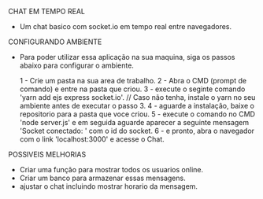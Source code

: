 CHAT EM TEMPO REAL
* Um chat basico com socket.io em tempo real entre navegadores.

CONFIGURANDO AMBIENTE
* Para poder utilizar essa aplicação na sua maquina, siga os passos abaixo para configurar o ambiente.

  1 - Crie um pasta na sua area de trabalho.
  2 - Abra o CMD (prompt de comando) e entre na pasta que criou.
  3 - execute o seginte comando 'yarn add ejs express socket.io'. 
    // Caso não tenha, instale o yarn no seu ambiente antes de executar o passo 3.
  4 - aguarde a instalação, baixe o repositorio para a pasta que voce criou.
  5 - execute o comando no CMD 'node server.js' e em seguida aguarde aparecer a seguinte mensagem 'Socket conectado: ' com o id do socket.
  6 - e pronto, abra o navegador com o link 'localhost:3000' e acesse o Chat.

POSSIVEIS MELHORIAS
* Criar uma função para mostrar todos os usuarios online.
* Criar um banco para armazenar essas mensagens.
* ajustar o chat incluindo mostrar horario da mensagem.
